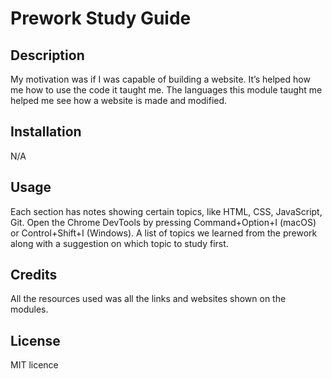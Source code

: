 # Prework Study Guide

## Description 
My motivation was if I was capable of building a website. It’s helped how me how to use the code it taught me. The languages this module taught me helped me see how a website is made and modified.

## Installation
 N/A

## Usage
Each section has notes showing certain topics, like HTML, CSS, JavaScript, Git. Open the Chrome DevTools by pressing Command+Option+I (macOS) or Control+Shift+I (Windows). A list of topics we learned from the prework along with a suggestion on which topic to study first.

## Credits
All the resources used was all the links and websites shown on the modules.

## License
MIT licence
